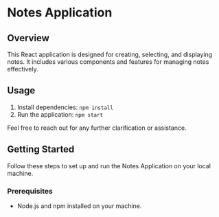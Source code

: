 # Notes Application

## Overview
This React application is designed for creating, selecting, and displaying notes. It includes various components and features for managing notes effectively.

## Usage
1. Install dependencies: `npm install`
2. Run the application: `npm start`

Feel free to reach out for any further clarification or assistance.

## Getting Started
Follow these steps to set up and run the Notes Application on your local machine.

### Prerequisites
- Node.js and npm installed on your machine.